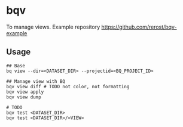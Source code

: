 # bqv
To manage views.
Example repository https://github.com/rerost/bqv-example

## Usage
```
## Base
bq view --dir=<DATASET_DIR> --projectid=<BQ_PROJECT_ID>

## Manage view with BQ
bqv view diff # TODO not color, not formatting
bqv view apply
bqv view dump

# TODO
bqv test <DATASET_DIR>
bqv test <DATASET_DIR>/<VIEW>
```
